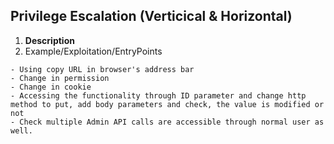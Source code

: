 ## Privilege Escalation (Verticical & Horizontal)
1. **Description**
2. Example/Exploitation/EntryPoints
```
- Using copy URL in browser's address bar
- Change in permission
- Change in cookie
- Accessing the functionality through ID parameter and change http method to put, add body parameters and check, the value is modified or not
- Check multiple Admin API calls are accessible through normal user as well.
```
